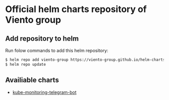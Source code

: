 # Official helm charts repository of Viento group

## Add repository to helm
Run folow commands to add this helm repository:
```bash
$ helm repo add viento-group https://viento-group.github.io/helm-charts
$ helm repo update
```

## Availiable charts
- [kube-monitoring-telegram-bot](/charts/kube-monitoring-telegram-bot)